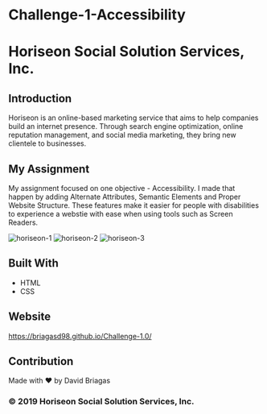 # Challenge-1-Accessibility
# Horiseon Social Solution Services, Inc.

## Introduction
Horiseon is an online-based marketing service that aims to help companies build
an internet presence. Through search engine optimization, online reputation management,
and social media marketing, they bring new clientele to businesses.

## My Assignment
My assignment focused on one objective - Accessibility. I made that happen by adding 
Alternate Attributes, Semantic Elements and Proper Website Structure.
These features make it easier for people with disabilities to experience
a webstie with ease when using tools such as Screen Readers.

![horiseon-1](https://user-images.githubusercontent.com/83102464/118225295-79dc6a80-b44a-11eb-99a2-e95fefb10c87.png)
![horiseon-2](https://user-images.githubusercontent.com/83102464/118225374-9e384700-b44a-11eb-9f0c-a67db49859e3.png)
![horiseon-3](https://user-images.githubusercontent.com/83102464/118225406-ad1ef980-b44a-11eb-8326-d19b31c9e5fb.png)

## Built With
* HTML
* CSS

## Website
https://briagasd98.github.io/Challenge-1.0/

## Contribution
Made with ❤️ by David Briagas

### © 2019 Horiseon Social Solution Services, Inc.
